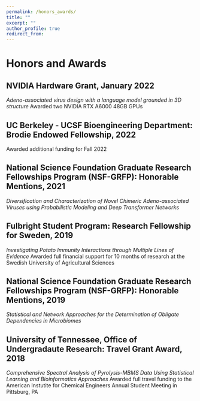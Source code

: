 ```yaml
---
permalink: /honors_awards/
title: ""
excerpt: ""
author_profile: true
redirect_from: 
---
```

# Honors and Awards
## NVIDIA Hardware Grant, January 2022
*Adeno-associated virus design with a language model grounded in 3D structure*
Awarded two NVIDIA RTX A6000 48GB GPUs

## UC Berkeley - UCSF Bioengineering Department: Brodie Endowed Fellowship, 2022
Awarded additional funding for Fall 2022

## National Science Foundation Graduate Research Fellowships Program (NSF-GRFP): Honorable Mentions, 2021
*Diversification and Characterization of Novel Chimeric Adeno-associated Viruses using Probabilistic Modeling and Deep Transformer Networks*

## Fulbright Student Program: Research Fellowship for Sweden, 2019
*Investigating Potato Immunity Interactions through Multiple Lines of Evidence*
Awarded full financial support for 10 months of research at the Swedish University of Agricultural Sciences

## National Science Foundation Graduate Research Fellowships Program (NSF-GRFP): Honorable Mentions, 2019
*Statistical and Network Approaches for the Determination of Obligate Dependencies in Microbiomes*

## University of Tennessee, Office of Undergradaute Research: Travel Grant Award, 2018
*Comprehensive Spectral Analysis of Pyrolysis-MBMS Data Using Statistical Learning and Bioinformatics Approaches*
Awarded full travel funding to the American Instutite for Chemical Engineers Annual Student Meeting in Pittsburg, PA